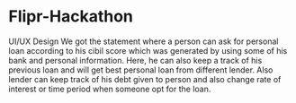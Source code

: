 # Flipr-Hackathon
UI/UX Design
We got the statement where a person can ask for personal loan according to his cibil score which was generated by using some of his bank and personal information.
Here, he can also keep a track of his previous loan and will get best personal loan from different lender.
Also lender can keep track of his debt given to person and also change rate of interest or time period when someone opt for the loan.
